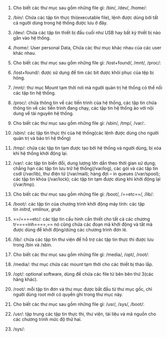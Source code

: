 1. Cho biết các thư mục sau gồm những file gì: /bin/, /dev/, /home/:
2. /bin/: Chứa các tập tin thực thi(executable file), lệnh được dùng bởi tất cả người dùng trong hệ thống được lưu ở đây.
3. /dev/: Chứa các tập tin thiết bị đầu cuối như USB hay bất kỳ thiết bị nào gắn vào hệ thống.
4. /home/: User personal Data, Chứa các thư mục khác nhau của các user khác nhau.
  
6. Cho biết các thư mục sau gồm những file gì: /lost+found/, /mnt/, /proc/:
7. /lost+found/: được sử dụng để tìm các bit được khôi phục của tệp bị hỏng.
8. /mnt/: thư mục Mount tạm thời nơi mà người quản trị hệ thống có thể nối các tập tin hệ thống.
9. /proc/: chứa thông tin về các tiến trình của hệ thống, các tập tin chứa thông tin về các tiến trình đang chạy, các tập tin hệ thống ảo với nội dung về tài nguyên hệ thống.
  
11. Cho biết các thư mục sau gồm những file gì: /sbin/, /tmp/, /var/:.
12. /sbin/: các tập tin thực thi của hệ thống(các lệnh được dùng cho người quản trị và bảo trì hệ thống)
13. /tmp/: chứa các tập tin tạm được tạo bởi hệ thống và người dùng, bị xóa khi hệ thống khởi động lại.
14. /var/: các tập tin biến đổi, dung lượng lớn dần theo thời gian sử dụng; chẳng hạn các tập tin lưu trữ hệ thống(/var/log), các gói và các tập tin csdl (/var/lib), thư điện tử (/var/mail); hàng đợi – in queues (/var/spool); các tập tin khóa (/var/lock); các tập tin tạm được dùng khi khởi động lại (/var/tmp).
  
16. Cho biết các thư mục sau gồm những file gì: /boot/, /==etc==/, /lib/:
17. /boot/: các tập tin của chương trình khởi động máy tính: các tập tin _initrd_, _vmlinux_, _grub_
18. ==/====etc/: các tập tin cấu hình cần thiết cho tất cả các chương tr====ình====,== nó cũng chứa các đoạn mã khởi động và tắt mà được dùng để khởi động/dừng các chương trình đơn lẻ.
19. /lib/: chứa các tập tin thư viện để hỗ trợ các tập tin thực thi được lưu trong /bin và /sbin.
  
21. Cho biết các thư mục sau gồm những file gì: /media/, /opt/, /root/:
22. /media/: thư mục chứa các mount tạm thời cho các thiết bị tháo lắp.
23. /opt/: optional software, dùng để chứa các file từ bên bên thứ 3(các hãng khác).
24. /root/: mỗi tập tin đơn và thư mục được bắt đầu từ thư mục gốc, chỉ người dùng root mới có quyền ghi trong thư mục này.
  
26. Cho biết các thư mục sau gồm những file gì: /usr/, /sys/, /boot/:
27. /usr/: tập trung các tập tin thực thi, thư viện, tài liệu và mã nguồn cho các chương trình mức độ thứ hai.
28. /sys/: